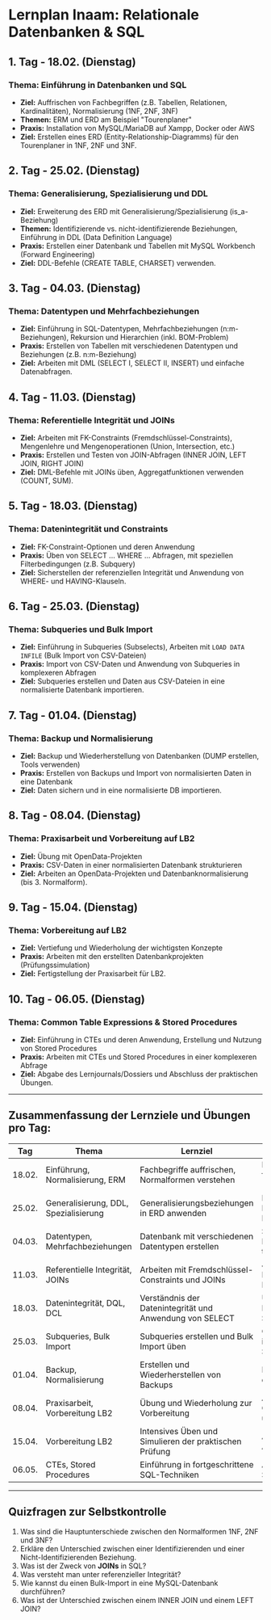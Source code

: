 # Lernplan Inaam: Relationale Datenbanken & SQL

## 1. Tag - 18.02. (Dienstag)
### Thema: Einführung in Datenbanken und SQL
- **Ziel:** Auffrischen von Fachbegriffen (z.B. Tabellen, Relationen, Kardinalitäten), Normalisierung (1NF, 2NF, 3NF)
- **Themen:** ERM und ERD am Beispiel "Tourenplaner"
- **Praxis:** Installation von MySQL/MariaDB auf Xampp, Docker oder AWS
- **Ziel:** Erstellen eines ERD (Entity-Relationship-Diagramms) für den Tourenplaner in 1NF, 2NF und 3NF.

## 2. Tag - 25.02. (Dienstag)
### Thema: Generalisierung, Spezialisierung und DDL
- **Ziel:** Erweiterung des ERD mit Generalisierung/Spezialisierung (is_a-Beziehung)
- **Themen:** Identifizierende vs. nicht-identifizierende Beziehungen, Einführung in DDL (Data Definition Language)
- **Praxis:** Erstellen einer Datenbank und Tabellen mit MySQL Workbench (Forward Engineering)
- **Ziel:** DDL-Befehle (CREATE TABLE, CHARSET) verwenden.

## 3. Tag - 04.03. (Dienstag)
### Thema: Datentypen und Mehrfachbeziehungen
- **Ziel:** Einführung in SQL-Datentypen, Mehrfachbeziehungen (n:m-Beziehungen), Rekursion und Hierarchien (inkl. BOM-Problem)
- **Praxis:** Erstellen von Tabellen mit verschiedenen Datentypen und Beziehungen (z.B. n:m-Beziehung)
- **Ziel:** Arbeiten mit DML (SELECT I, SELECT II, INSERT) und einfache Datenabfragen.

## 4. Tag - 11.03. (Dienstag)
### Thema: Referentielle Integrität und JOINs
- **Ziel:** Arbeiten mit FK-Constraints (Fremdschlüssel-Constraints), Mengenlehre und Mengenoperationen (Union, Intersection, etc.)
- **Praxis:** Erstellen und Testen von JOIN-Abfragen (INNER JOIN, LEFT JOIN, RIGHT JOIN)
- **Ziel:** DML-Befehle mit JOINs üben, Aggregatfunktionen verwenden (COUNT, SUM).

## 5. Tag - 18.03. (Dienstag)
### Thema: Datenintegrität und Constraints
- **Ziel:** FK-Constraint-Optionen und deren Anwendung
- **Praxis:** Üben von SELECT ... WHERE ... Abfragen, mit speziellen Filterbedingungen (z.B. Subquery)
- **Ziel:** Sicherstellen der referenziellen Integrität und Anwendung von WHERE- und HAVING-Klauseln.

## 6. Tag - 25.03. (Dienstag)
### Thema: Subqueries und Bulk Import
- **Ziel:** Einführung in Subqueries (Subselects), Arbeiten mit `LOAD DATA INFILE` (Bulk Import von CSV-Dateien)
- **Praxis:** Import von CSV-Daten und Anwendung von Subqueries in komplexeren Abfragen
- **Ziel:** Subqueries erstellen und Daten aus CSV-Dateien in eine normalisierte Datenbank importieren.

## 7. Tag - 01.04. (Dienstag)
### Thema: Backup und Normalisierung
- **Ziel:** Backup und Wiederherstellung von Datenbanken (DUMP erstellen, Tools verwenden)
- **Praxis:** Erstellen von Backups und Import von normalisierten Daten in eine Datenbank
- **Ziel:** Daten sichern und in eine normalisierte DB importieren.

## 8. Tag - 08.04. (Dienstag)
### Thema: Praxisarbeit und Vorbereitung auf LB2
- **Ziel:** Übung mit OpenData-Projekten
- **Praxis:** CSV-Daten in einer normalisierten Datenbank strukturieren
- **Ziel:** Arbeiten an OpenData-Projekten und Datenbanknormalisierung (bis 3. Normalform).

## 9. Tag - 15.04. (Dienstag)
### Thema: Vorbereitung auf LB2
- **Ziel:** Vertiefung und Wiederholung der wichtigsten Konzepte
- **Praxis:** Arbeiten mit den erstellten Datenbankprojekten (Prüfungssimulation)
- **Ziel:** Fertigstellung der Praxisarbeit für LB2.

## 10. Tag - 06.05. (Dienstag)
### Thema: Common Table Expressions & Stored Procedures
- **Ziel:** Einführung in CTEs und deren Anwendung, Erstellung und Nutzung von Stored Procedures
- **Praxis:** Arbeiten mit CTEs und Stored Procedures in einer komplexeren Abfrage
- **Ziel:** Abgabe des Lernjournals/Dossiers und Abschluss der praktischen Übungen.

---

## Zusammenfassung der Lernziele und Übungen pro Tag:

| **Tag** | **Thema** | **Lernziel** | **Übung/Beispiel** |
|---------|-----------|--------------|---------------------|
| 18.02. | Einführung, Normalisierung, ERM | Fachbegriffe auffrischen, Normalformen verstehen | Erstellen eines ERD für den Tourenplaner (1NF, 2NF, 3NF) |
| 25.02. | Generalisierung, DDL, Spezialisierung | Generalisierungsbeziehungen in ERD anwenden | Erstellen einer Datenbankstruktur mit MySQL Workbench |
| 04.03. | Datentypen, Mehrfachbeziehungen | Datenbank mit verschiedenen Datentypen erstellen | SELECT, INSERT, Mehrfachbeziehungen testen |
| 11.03. | Referentielle Integrität, JOINs | Arbeiten mit Fremdschlüssel-Constraints und JOINs | JOINs mit INNER, LEFT, RIGHT und FULL OUTER |
| 18.03. | Datenintegrität, DQL, DCL | Verständnis der Datenintegrität und Anwendung von SELECT | Übung mit WHERE, HAVING, und Subqueries |
| 25.03. | Subqueries, Bulk Import | Subqueries erstellen und Bulk Import üben | CSV-Daten importieren, Subquery-Abfragen |
| 01.04. | Backup, Normalisierung | Erstellen und Wiederherstellen von Backups | Normalisierte Daten in die DB importieren |
| 08.04. | Praxisarbeit, Vorbereitung LB2 | Übung und Wiederholung zur Vorbereitung | Arbeiten an OpenData-Projekten und CSV-Import |
| 15.04. | Vorbereitung LB2 | Intensives Üben und Simulieren der praktischen Prüfung | Abschlussarbeit und Abschlussprüfung |
| 06.05. | CTEs, Stored Procedures | Einführung in fortgeschrittene SQL-Techniken | Arbeiten mit CTEs und Stored Procedures |

---

## Quizfragen zur Selbstkontrolle

1. Was sind die Hauptunterschiede zwischen den Normalformen 1NF, 2NF und 3NF?
2. Erkläre den Unterschied zwischen einer Identifizierenden und einer Nicht-Identifizierenden Beziehung.
3. Was ist der Zweck von **JOINs** in SQL?
4. Was versteht man unter referenzieller Integrität?
5. Wie kannst du einen Bulk-Import in eine MySQL-Datenbank durchführen?
6. Was ist der Unterschied zwischen einem INNER JOIN und einem LEFT JOIN?
